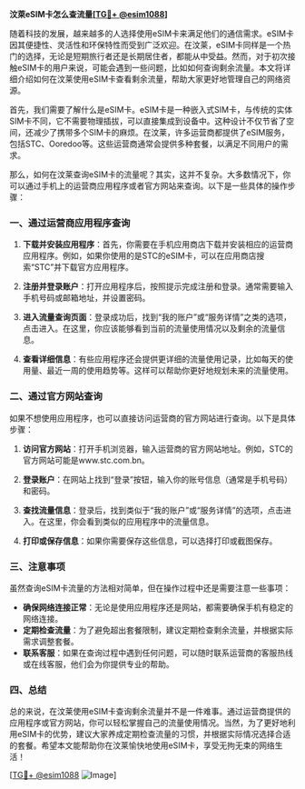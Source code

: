 **汶萊eSIM卡怎么查流量[[TG💪+ @esim1088](https://t.me/s/esim1088)]**

随着科技的发展，越来越多的人选择使用eSIM卡来满足他们的通信需求。eSIM卡因其便捷性、灵活性和环保特性而受到广泛欢迎。在汶莱，eSIM卡同样是一个热门的选择，无论是短期旅行者还是长期居住者，都能从中受益。然而，对于初次接触eSIM卡的用户来说，可能会遇到一些问题，比如如何查询剩余流量。本文将详细介绍如何在汶莱使用eSIM卡查看剩余流量，帮助大家更好地管理自己的网络资源。

首先，我们需要了解什么是eSIM卡。eSIM卡是一种嵌入式SIM卡，与传统的实体SIM卡不同，它不需要物理插拔，可以直接集成到设备中。这种设计不仅节省了空间，还减少了携带多个SIM卡的麻烦。在汶莱，许多运营商都提供了eSIM服务，包括STC、Ooredoo等。这些运营商通常会提供多种套餐，以满足不同用户的需求。

那么，如何在汶莱查询eSIM卡的流量呢？其实，这并不复杂。大多数情况下，你可以通过手机上的运营商应用程序或者官方网站来查询。以下是一些具体的操作步骤：

### 一、通过运营商应用程序查询

1. **下载并安装应用程序**：首先，你需要在手机应用商店下载并安装相应的运营商应用程序。例如，如果你使用的是STC的eSIM卡，可以在应用商店搜索“STC”并下载官方应用程序。

2. **注册并登录账户**：打开应用程序后，按照提示完成注册和登录。通常需要输入手机号码或邮箱地址，并设置密码。

3. **进入流量查询页面**：登录成功后，找到“我的账户”或“服务详情”之类的选项，点击进入。在这里，你应该能够看到当前的流量使用情况以及剩余的流量信息。

4. **查看详细信息**：有些应用程序还会提供更详细的流量使用记录，比如每天的使用量、最近一周的使用趋势等。这样可以帮助你更好地规划未来的流量使用。

### 二、通过官方网站查询

如果不想使用应用程序，也可以直接访问运营商的官方网站进行查询。以下是具体步骤：

1. **访问官方网站**：打开手机浏览器，输入运营商的官方网站地址。例如，STC的官方网站可能是www.stc.com.bn。

2. **登录账户**：在网站上找到“登录”按钮，输入你的账号信息（通常是手机号码）和密码。

3. **查找流量信息**：登录后，找到类似于“我的账户”或“服务详情”的选项，点击进入。在这里，你会看到类似的应用程序中的流量信息。

4. **打印或保存信息**：如果你需要保存这些信息，可以选择打印或截图保存。

### 三、注意事项

虽然查询eSIM卡流量的方法相对简单，但在操作过程中还是需要注意一些事项：

- **确保网络连接正常**：无论是使用应用程序还是网站，都需要确保手机有稳定的网络连接。
- **定期检查流量**：为了避免超出套餐限制，建议定期检查剩余流量，并根据实际需求调整套餐。
- **联系客服**：如果在查询过程中遇到任何问题，可以随时联系运营商的客服热线或在线客服，他们会为你提供专业的帮助。

### 四、总结

总的来说，在汶莱使用eSIM卡查询剩余流量并不是一件难事。通过运营商提供的应用程序或官方网站，你可以轻松掌握自己的流量使用情况。当然，为了更好地利用eSIM卡的优势，建议大家养成定期检查流量的习惯，并根据实际情况选择合适的套餐。希望本文能帮助你在汶莱愉快地使用eSIM卡，享受无拘无束的网络生活！

[[TG💪+ @esim1088](https://t.me/s/esim1088) ![Image](https://i.postimg.cc/4NQfJmqS/Snipaste-2025-05-13-00-14-12.png)]